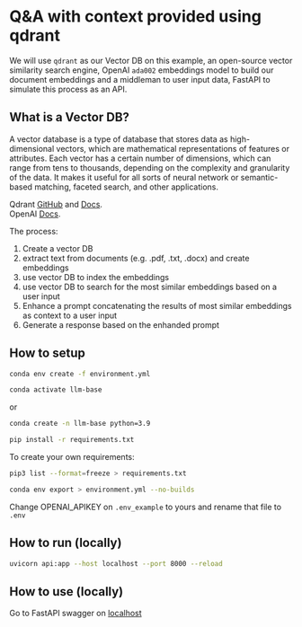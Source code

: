 # Q&A with context provided using qdrant

We will use `qdrant` as our Vector DB on this example, an open-source vector similarity search engine, OpenAI `ada002` embeddings model to build our
document embeddings and a middleman to user input data, FastAPI to simulate this process as an API.

## What is a Vector DB?

A vector database is a type of database that stores data as high-dimensional vectors, which are mathematical representations of features or attributes. 
Each vector has a certain number of dimensions, which can range from tens to thousands, depending on the complexity and granularity of the data. 
It makes it useful for all sorts of neural network or semantic-based matching, faceted search, and other applications.

Qdrant [GitHub](https://github.com/qdrant/qdrant) and [Docs](https://qdrant.tech/documentation/quick-start/).  
OpenAI [Docs](https://platform.openai.com/docs/api-reference).  

The process:
1. Create a vector DB
2. extract text from documents (e.g. .pdf, .txt, .docx) and create embeddings
3. use vector DB to index the embeddings
4. use vector DB to search for the most similar embeddings based on a user input
5. Enhance a prompt concatenating the results of most similar embeddings as context to a user input
6. Generate a response based on the enhanded prompt

## How to setup
```sh
conda env create -f environment.yml
```
```sh
conda activate llm-base
```  
or
```sh
conda create -n llm-base python=3.9 
```  
```sh
pip install -r requirements.txt
```  

To create your own requirements:  
```sh
pip3 list --format=freeze > requirements.txt
```  
```sh
conda env export > environment.yml --no-builds
```  
  
Change OPENAI_APIKEY on `.env_example` to yours and rename that file to `.env`  

## How to run (locally)
```sh
uvicorn api:app --host localhost --port 8000 --reload
```

## How to use (locally)
Go to FastAPI swagger on [localhost](http://localhost:8000/docs)
